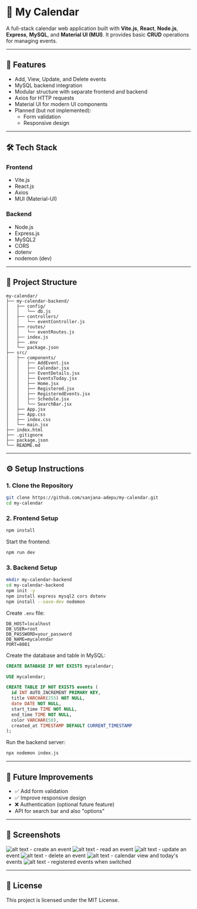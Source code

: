 
# 📅 My Calendar

A full-stack calendar web application built with **Vite.js**, **React**, **Node.js**, **Express**, **MySQL**, and **Material UI (MUI)**. It provides basic **CRUD** operations for managing events.

---

## 🚀 Features

- Add, View, Update, and Delete events
- MySQL backend integration
- Modular structure with separate frontend and backend
- Axios for HTTP requests
- Material UI for modern UI components
- Planned (but not implemented): 
  - Form validation
  - Responsive design

---

## 🛠 Tech Stack

### Frontend
- Vite.js
- React.js
- Axios
- MUI (Material-UI)

### Backend
- Node.js
- Express.js
- MySQL2
- CORS
- dotenv
- nodemon (dev)

---

## 📁 Project Structure

```
my-calendar/
├── my-calendar-backend/
│   ├── config/
│   │   └── db.js
│   ├── controllers/
│   │   └── eventController.js
│   ├── routes/
│   │   └── eventRoutes.js
│   ├── index.js
│   ├── .env
│   └── package.json
├── src/
│   ├── components/
│   │   ├── AddEvent.jsx
│   │   ├── Calendar.jsx
│   │   ├── EventDetails.jsx
│   │   ├── EventsToday.jsx
│   │   ├── Home.jsx
│   │   ├── Registered.jsx
│   │   ├── RegisteredEvents.jsx
│   │   ├── Schedule.jsx
│   │   └── SearchBar.jsx
│   ├── App.jsx
│   ├── App.css
│   ├── index.css
│   └── main.jsx
├── index.html
├── .gitignore
├── package.json
└── README.md
```

---

## ⚙️ Setup Instructions

### 1. Clone the Repository

```bash
git clone https://github.com/sanjana-adepu/my-calendar.git
cd my-calendar
```

### 2. Frontend Setup

```bash
npm install
```

Start the frontend:

```bash
npm run dev
```

### 3. Backend Setup

```bash
mkdir my-calendar-backend
cd my-calendar-backend
npm init -y
npm install express mysql2 cors dotenv
npm install --save-dev nodemon
```

Create `.env` file:

```env
DB_HOST=localhost
DB_USER=root
DB_PASSWORD=your_password
DB_NAME=mycalendar
PORT=8081
```

Create the database and table in MySQL:

```sql
CREATE DATABASE IF NOT EXISTS mycalendar;

USE mycalendar;

CREATE TABLE IF NOT EXISTS events (
  id INT AUTO_INCREMENT PRIMARY KEY,
  title VARCHAR(255) NOT NULL,
  date DATE NOT NULL,
  start_time TIME NOT NULL,
  end_time TIME NOT NULL,
  color VARCHAR(50),
  created_at TIMESTAMP DEFAULT CURRENT_TIMESTAMP
);
```

Run the backend server:

```bash
npx nodemon index.js
```

---

## 📌 Future Improvements

- ✅ Add form validation
- ✅ Improve responsive design
- ❌ Authentication (optional future feature)
- API for search bar and also "options"

---

## 📸 Screenshots

![alt text](image.png) - create an event
![alt text](image-1.png) - read an event
![alt text](image-2.png) - update an event
![alt text](image-3.png) - delete an event
![alt text](image-4.png) - calendar view and today's events
![alt text](image-5.png) - registered events when switched

---

## 📄 License

This project is licensed under the MIT License.
